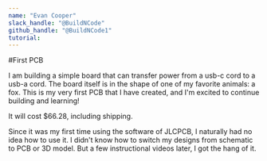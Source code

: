 ```yaml
---
name: "Evan Cooper"
slack_handle: "@BuildNCode"
github_handle: "@BuildNCode1"
tutorial:
---
```


#First PCB

<!-- Describe your board in 2-3 sentences. What are you making? What will it do? -->
I am building a simple board that can transfer power from a usb-c cord to a usb-a cord. The board itself is in the shape of one of my favorite animals: a fox. This is my very first PCB that I have created, and I'm excited to continue building and learning!
<!-- How much is it going to cost? -->
It will cost $66.28, including shipping.
<!--Tell us a little bit about your design process. What were some challenges? What helped? ***Totally optional*** -->
Since it was my first time using the software of JLCPCB, I naturally had no idea how to use it. I didn't know how to switch my designs from schematic to PCB or 3D model. But a few instructional videos later, I got the hang of it.
